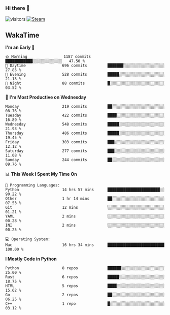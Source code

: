 ### Hi there 👋

![visitors](https://visitor-badge.glitch.me/badge?page_id=zhourunlai)
[![Steam](https://img.shields.io/badge/dynamic/json?url=https%3A%2F%2Fapi.swo.moe%2Fstats%2Fsteamgames%2F76561198285156854&query=count&color=0b1a37&label=Steam&labelColor=134375&logo=steam&suffix=+games&cacheSeconds=3600)](http://steamcommunity.com/profiles/76561198285156854)

## WakaTime
<!--START_SECTION:waka-->
**I'm an Early 🐤** 

```text
🌞 Morning                1187 commits        ████████████░░░░░░░░░░░░░   47.50 % 
🌆 Daytime                696 commits         ███████░░░░░░░░░░░░░░░░░░   27.85 % 
🌃 Evening                528 commits         █████░░░░░░░░░░░░░░░░░░░░   21.13 % 
🌙 Night                  88 commits          █░░░░░░░░░░░░░░░░░░░░░░░░   03.52 % 
```
📅 **I'm Most Productive on Wednesday** 

```text
Monday                   219 commits         ██░░░░░░░░░░░░░░░░░░░░░░░   08.76 % 
Tuesday                  422 commits         ████░░░░░░░░░░░░░░░░░░░░░   16.89 % 
Wednesday                548 commits         █████░░░░░░░░░░░░░░░░░░░░   21.93 % 
Thursday                 486 commits         █████░░░░░░░░░░░░░░░░░░░░   19.45 % 
Friday                   303 commits         ███░░░░░░░░░░░░░░░░░░░░░░   12.12 % 
Saturday                 277 commits         ███░░░░░░░░░░░░░░░░░░░░░░   11.08 % 
Sunday                   244 commits         ██░░░░░░░░░░░░░░░░░░░░░░░   09.76 % 
```


📊 **This Week I Spent My Time On** 

```text
💬 Programming Languages: 
Python                   14 hrs 57 mins      ███████████████████████░░   90.22 % 
Other                    1 hr 14 mins        ██░░░░░░░░░░░░░░░░░░░░░░░   07.53 % 
Git                      12 mins             ░░░░░░░░░░░░░░░░░░░░░░░░░   01.21 % 
YAML                     2 mins              ░░░░░░░░░░░░░░░░░░░░░░░░░   00.28 % 
INI                      2 mins              ░░░░░░░░░░░░░░░░░░░░░░░░░   00.25 % 

💻 Operating System: 
Mac                      16 hrs 34 mins      █████████████████████████   100.00 % 
```

**I Mostly Code in Python** 

```text
Python                   8 repos             ██████░░░░░░░░░░░░░░░░░░░   25.00 % 
Rust                     6 repos             █████░░░░░░░░░░░░░░░░░░░░   18.75 % 
HTML                     5 repos             ████░░░░░░░░░░░░░░░░░░░░░   15.62 % 
Go                       2 repos             ██░░░░░░░░░░░░░░░░░░░░░░░   06.25 % 
C++                      1 repo              █░░░░░░░░░░░░░░░░░░░░░░░░   03.12 % 
```




<!--END_SECTION:waka-->
